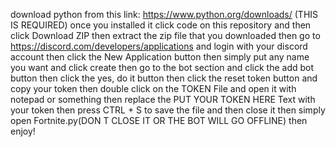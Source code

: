download python from this link: https://www.python.org/downloads/ (THIS IS REQUIRED)
once you installed it click code on this repository and then click Download ZIP
then extract the zip file that you downloaded
then go to https://discord.com/developers/applications and login with your discord account
then click the New Application button
then simply put any name you want and click create
then go to the bot section and click the add bot button
then click the yes, do it button
then click the reset token button and copy your token
then double click on the TOKEN File and open it with notepad or something
then replace the PUT YOUR TOKEN HERE Text with your token
then press CTRL + S to save the file and then close it
then simply open Fortnite.py(DON T CLOSE IT OR THE BOT WILL GO OFFLINE)
then enjoy!
